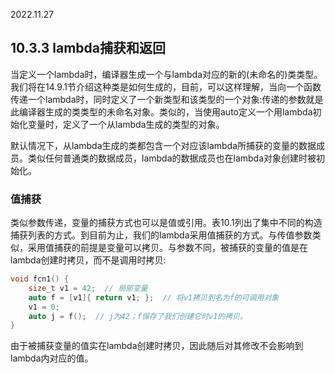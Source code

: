 2022.11.27



## 10.3.3 lambda捕获和返回
当定义一个lambda时，编译器生成一个与lambda对应的新的(未命名的)类类型。我们将在14.9.1节介绍这种类是如何生成的，目前，可以这样理解，当向一个函数传递一个lambda时，同时定义了一个新类型和该类型的一个对象:传递的参数就是此编译器生成的类类型的未命名对象。类似的，当使用auto定义一个用lambda初始化变量时，定义了一个从lambda生成的类型的对象。

默认情况下，从lambda生成的类都包含一个对应该lambda所捕获的变量的数据成员。类似任何普通类的数据成员，lambda的数据成员也在lambda对象创建时被初始化。

### 值捕获
类似参数传递，变量的捕获方式也可以是值或引用。表10.1列出了集中不同的构造捕获列表的方式。到目前为止，我们的lambda采用值捕获的方式。与传值参数类似，采用值捕获的前提是变量可以拷贝。与参数不同，被捕获的变量的值是在lambda创建时拷贝，而不是调用时拷贝:

```c++
void fcn1() {
    size_t v1 = 42;  // 局部变量
    auto f = [v1]{ return v1; };  // 将v1拷贝到名为f的可调用对象
    v1 = 0;
    auto j = f();  // j为42；f保存了我们创建它时v1的拷贝。
}
```

由于被捕获变量的值实在lambda创建时拷贝，因此随后对其修改不会影响到lambda内对应的值。

